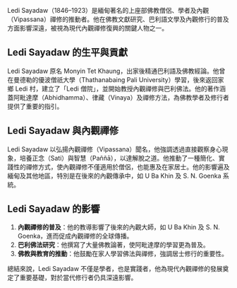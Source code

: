 Ledi Sayadaw（1846–1923）是緬甸著名的上座部佛教僧侶、學者及內觀（Vipassana）禪修的推動者。他在佛教文獻研究、巴利語文學及內觀修行的普及方面影響深遠，被視為現代內觀禪修復興的關鍵人物之一。

## **Ledi Sayadaw 的生平與貢獻**  
Ledi Sayadaw 原名 Monyin Tet Khaung，出家後精通巴利語及佛教經論。他曾在曼德勒的優波僧祇大學（Thathanabaing Pali University）學習，後來返回家鄉 Ledi 村，建立了「Ledi 僧院」，並開始教授內觀禪修與巴利佛法。他的著作涵蓋阿毗達摩（Abhidhamma）、律藏（Vinaya）及禪修方法，為佛教學者及修行者提供了重要的指引。

## **Ledi Sayadaw 與內觀禪修**  
Ledi Sayadaw 以弘揚內觀禪修（Vipassana）聞名，他強調透過直接觀察身心現象，培養正念（Sati）與智慧（Paññā），以達解脫之道。他推動了一種簡化、實踐性的禪修方式，使內觀禪修不僅適用於僧侶，也能惠及在家居士。他的影響遍及緬甸及其他地區，特別是在後來的內觀傳承中，如 U Ba Khin 及 S. N. Goenka 系統。

## **Ledi Sayadaw 的影響**  
1. **內觀禪修的普及**：他的教導影響了後來的內觀大師，如 U Ba Khin 及 S. N. Goenka，進而促成內觀禪修的全球傳播。  
2. **巴利佛法研究**：他撰寫了大量佛教論著，使阿毗達摩的學習更為普及。  
3. **佛教與教育的推動**：他鼓勵在家人學習佛法與禪修，強調居士修行的重要性。  

總結來說，Ledi Sayadaw 不僅是學者，也是實踐者，他為現代內觀禪修的發展奠定了重要基礎，對於當代修行者仍具深遠影響。
